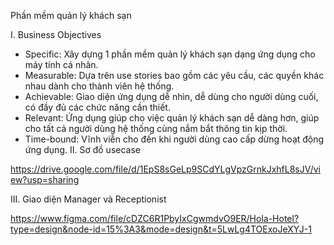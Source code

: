 Phần mềm quản lý khách sạn 

I. Business Objectives 
- Specific: Xây dựng 1 phần mềm quản lý khách sạn dạng ứng dụng cho máy tính cá nhân.
- Measurable: Dựa trên use stories bao gồm các yêu cầu, các quyền khác nhau dành cho thành viên hệ thống.
- Achievable: Giao diện ứng dụng dễ nhìn, dễ dùng cho người dùng cuối, có đầy đủ các chức năng cần thiết.
- Relevant: Ứng dụng giúp cho việc quản lý khách sạn dễ dàng hơn, giúp cho tất cả người dùng hệ thống cùng nắm bắt thông tin kịp thời.
- Time-bound: Vĩnh viễn cho đến khi người dùng cao cấp dừng hoạt động ứng dụng.
II. Sơ đồ usecase 

https://drive.google.com/file/d/1EpS8sGeLp9SCdYLgVpzGrnkJxhfL8sJV/view?usp=sharing

III. Giao diện Manager và Receptionist

https://www.figma.com/file/cDZC6R1PbyIxCgwmdvO9ER/Hola-Hotel?type=design&node-id=15%3A3&mode=design&t=5LwLg4TOExoJeXYJ-1
